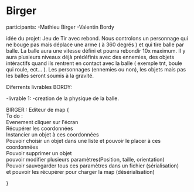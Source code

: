 # Birger

participants: 
-Mathieu Birger
-Valentin Bordy


idée du projet: 
Jeu de Tir avec rebond. Nous controlons un personnage qui ne bouge pas mais déplace une arme ( à 360 degrés ) et qui tire balle par balle.
La balle aura une vitesse défini et pourra rebondir 10x maximum.
Il y aura plusieurs niveaux déjà prédéfinis avec des ennemies, des objets intéractifs quand ils rentrent en contact avec la balle ( exemple tnt, boule qui roule, ect... ).
Les personnages (ennemies ou non), les objets mais pas les balles seront soumis à la gravité. 


Diferrents livrables BORDY:

  -livrable 1:
    -creation de la physique de la balle.

BIRGER :
Editeur de map {<br>
To do : <br>
Evenement cliquer sur l'écran<br>
Récupérer les coordonnées<br>
Instancier un objet à ces coordonnées<br>
Pouvoir choisir un objet dans une liste et pouvoir le placer à ces coordonnées<br>
Pouvoir supprimer un objet<br>
pouvoir modifier plusieurs paramètres(Position, taille, orientation)<br>
Pouvoir sauvegarder tous ces paramètres dans un fichier (sérialisation)<br>
et pouvoir les récupérer pour charger la map (désérialisation)<br>

}
